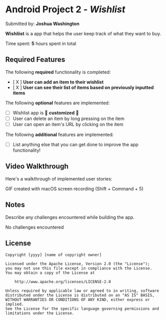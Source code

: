 # Android Project 2 - *Wishlist*

Submitted by: **Joshua Washington**

**Wishliist** is a app that helps the user keep track of what they want to buy.

Time spent: **5** hours spent in total

## Required Features

The following **required** functionality is completed:

- [ X  ] **User can add an item to their wishlist**
- [ X ] **User can see their list of items based on previously inputted items**

The following **optional** features are implemented:

- [ ] Wishlist app is 🎨 **customized** 🎨
- [ ] User can delete an item by long pressing on the item
- [ ] User can open an item's URL by clicking on the item

The following **additional** features are implemented:

* [ ] List anything else that you can get done to improve the app functionality!

## Video Walkthrough

Here's a walkthrough of implemented user stories:




GIF created with macOS screen recording (Shift + Command + 5)  


## Notes

Describe any challenges encountered while building the app.

No challenges encountered 

## License

    Copyright [yyyy] [name of copyright owner]

    Licensed under the Apache License, Version 2.0 (the "License");
    you may not use this file except in compliance with the License.
    You may obtain a copy of the License at

        http://www.apache.org/licenses/LICENSE-2.0

    Unless required by applicable law or agreed to in writing, software
    distributed under the License is distributed on an "AS IS" BASIS,
    WITHOUT WARRANTIES OR CONDITIONS OF ANY KIND, either express or implied.
    See the License for the specific language governing permissions and
    limitations under the License.







